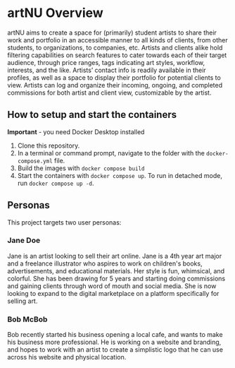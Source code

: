 # artNU Overview

artNU aims to create a space for (primarily) student artists to share their work and portfolio in an accessible manner to all kinds of clients, from other students, to organizations, to companies, etc. Artists and clients alike hold filtering capabilities on search features to cater towards each of their target audience, through price ranges, tags indicating art styles, workflow, interests, and the like. Artists’ contact info is readily available in their profiles, as well as a space to display their portfolio for potential clients to view. Artists can log and organize their incoming, ongoing, and completed commissions for both artist and client view, customizable by the artist.

## How to setup and start the containers
**Important** - you need Docker Desktop installed

1. Clone this repository.  
1. In a terminal or command prompt, navigate to the folder with the `docker-compose.yml` file.  
1. Build the images with `docker compose build`
1. Start the containers with `docker compose up`.  To run in detached mode, run `docker compose up -d`. 

## Personas

This project targets two user personas: 

### Jane Doe
Jane is an artist looking to sell their art online. Jane is a 4th year art major and a freelance illustrator who aspires to work on children's books, advertisements, and educational materials. Her style is fun, whimsical, and colorful. She has been drawing for 5 years and starting doing commissions and gaining clients through word of mouth and social media. She is now looking to expand to the digital marketplace on a platform specifically for selling art. 

### Bob McBob

Bob recently started his business opening a local cafe, and wants to make his business more professional. He is working on a website and branding, and hopes to work with an artist to create a simplistic logo that he can use across his website and physical location.




